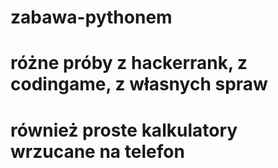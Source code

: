 # zabawa-pythonem
# różne próby z hackerrank, z codingame, z własnych spraw
# również proste kalkulatory wrzucane na telefon
